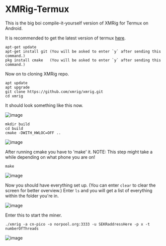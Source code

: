 # XMRig-Termux
This is the big boi compile-it-yourself version of XMRig for Termux on Android. 

It is recommended to get the latest version of termux <a href="https://wiki.termux.com/wiki/Installing_from_F-Droid">here</a>.
 
```
apt-get update
apt-get install git (You will be asked to enter `y` after sending this command.)
pkg install cmake   (You will be asked to enter `y` after sending this command.)
```
Now on to cloning XMRig repo.

```
apt update 
apt upgrade  
git clone https://github.com/xmrig/xmrig.git 
cd xmrig
```
It should look something like this now.

![image](https://user-images.githubusercontent.com/84473858/124390827-94fe8480-dced-11eb-9f5e-1d53497e8aa4.png)
``` 
mkdir build
cd build
cmake -DWITH_HWLOC=OFF .. 
```

![image](https://user-images.githubusercontent.com/84473858/124390943-430a2e80-dcee-11eb-95f0-2d2645faae26.png)

After running cmake you have to 'make' it. NOTE: This step might take a while depending on what phone you are on!
```
make
```
![image](https://user-images.githubusercontent.com/84473858/124390954-5f0dd000-dcee-11eb-8d4b-e47add3f8230.png)

Now you should have everything set up. (You can enter `clear` to clear the screen for better overview.)
Enter `ls` and you will get a list of everything within the folder you're in.

![image](https://user-images.githubusercontent.com/84473858/124391996-a185db80-dcf3-11eb-8455-8c0360cffa20.png)

Enter this to start the miner.
```
./xmrig -a cn-pico -o norpool.org:3333 -u SEKRaddressHere -p x -t numberOfThreads
```
![image](https://user-images.githubusercontent.com/84473858/124391157-8f09a300-dcef-11eb-8294-144837e7b641.png)
